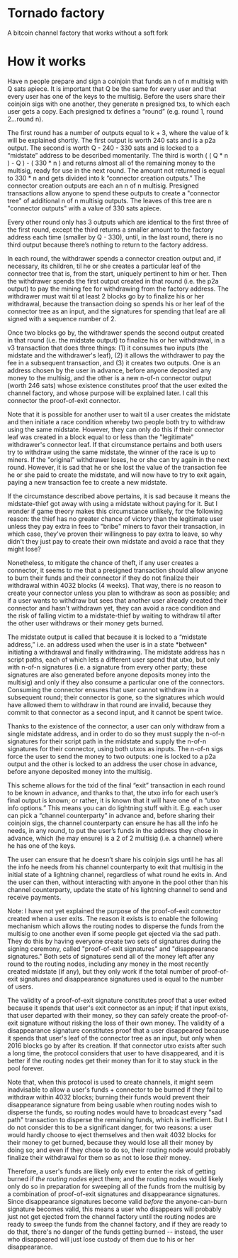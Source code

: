 # Tornado factory
A bitcoin channel factory that works without a soft fork

# How it works

Have n people prepare and sign a coinjoin that funds an n of n multisig with Q sats apiece. It is important that Q be the same for every user and that every user has one of the keys to the multisig. Before the users share their coinjoin sigs with one another, they generate n presigned txs, to which each user gets a copy. Each presigned tx defines a “round” (e.g. round 1, round 2...round n).

The first round has a number of outputs equal to k + 3, where the value of k will be explained shortly. The first output is worth 240 sats and is a p2a output. The second is worth Q - 240 - 330 sats and is locked to a “midstate” address to be described momentarily. The third is worth ( ( Q * n ) - Q ) - ( 330 * n ) and returns almost all of the remaining money to the multisig, ready for use in the next round. The amount not returned is equal to 330 * n and gets divided into k “connector creation outputs.” The connector creation outputs are each an n of n multisig. Presigned transactions allow anyone to spend these outputs to create a "connector tree" of additional n of n multisig outputs. The leaves of this tree are n "connector outputs" with a value of 330 sats apiece.

Every other round only has 3 outputs which are identical to the first three of the first round, except the third returns a smaller amount to the factory address each time (smaller by Q - 330), until, in the last round, there is no third output because there’s nothing to return to the factory address.

In each round, the withdrawer spends a connector creation output and, if necessary, its children, til he or she creates a particular leaf of the connector tree that is, from the start, uniquely pertinent to him or her. Then the withdrawer spends the first output created in that round (i.e. the p2a output) to pay the mining fee for withdrawing from the factory address. The withdrawer must wait til at least 2 blocks go by to finalize his or her withdrawal, because the transaction doing so spends his or her leaf of the connector tree as an input, and the signatures for spending that leaf are all signed with a sequence number of 2.

Once two blocks go by, the withdrawer spends the second output created in that round (i.e. the midstate output) to finalize his or her withdrawal, in a v3 transaction that does three things: (1) it consumes two inputs (the midstate and the withdrawer's leaf), (2) it allows the withdrawer to pay the fee in a subsequent transaction, and (3) it creates two outputs. One is an address chosen by the user in advance, before anyone deposited any money to the multisig, and the other is a new n-of-n connector output (worth 246 sats) whose existence constitutes proof that the user exited the channel factory, and whose purpose will be explained later. I call this connector the proof-of-exit connector.

Note that it is possible for another user to wait til a user creates the midstate and then initiate a race condition whereby two people both try to withdraw using the same midstate. However, they can only do this if their connector leaf was created in a block equal to or less than the "legitimate" withdrawer's connector leaf. If that circumstance pertains and both users try to withdraw using the same midstate, the winner of the race is up to miners. If the "original" withdrawer loses, he or she can try again in the next round. However, it is sad that he or she lost the value of the transaction fee he or she paid to create the midstate, and will now have to try to exit again, paying a new transaction fee to create a new midstate.

If the circumstance described above pertains, it is sad because it means the midstate-thief got away with using a midstate without paying for it. But I wonder if game theory makes this circumstance unlikely, for the following reason: the thief has no greater chance of victory than the legitimate user unless they pay extra in fees to "bribe" miners to favor their transaction, in which case, they've proven their willingness to pay extra to leave, so why didn't they just pay to create their own midstate and avoid a race that they might lose?

Nonetheless, to mitigate the chance of theft, if any user creates a connector, it seems to me that a presigned transaction should allow anyone to burn their funds and their connector if they do not finalize their withdrawal within 4032 blocks (4 weeks). That way, there is no reason to create your connector unless you plan to withdraw as soon as possible; and if a user wants to withdraw but sees that another user already created their connector and hasn't withdrawn yet, they can avoid a race condition and the risk of falling victim to a midstate-thief by waiting to withdraw til after the other user withdraws or their money gets burned.

The midstate output is called that because it is locked to a “midstate address,” i.e. an address used when the user is in a state \*between\* initiating a withdrawal and finally withdrawing. The midstate address has n script paths, each of which lets a different user spend that utxo, but only with n-of-n signatures (i.e. a signature from every other party; these signatures are also generated before anyone deposits money into the multisig) and only if they also consume a particular one of the connectors. Consuming the connector ensures that user cannot withdraw in a subsequent round; their connector is gone, so the signatures which would have allowed them to withdraw in that round are invalid, because they commit to that connector as a second input, and it cannot be spent twice.

Thanks to the existence of the connector, a user can only withdraw from a single midstate address, and in order to do so they must supply the n-of-n signatures for their script path in the midstate and supply the n-of-n signatures for their connector, using both utxos as inputs. The n-of-n sigs force the user to send the money to two outputs: one is locked to a p2a output and the other is locked to an address the user chose in advance, before anyone deposited money into the multisig.

This scheme allows for the txid of the final “exit” transaction in each round to be known in advance, and thanks to that, the utxo info for each user’s final output is known; or rather, it is known that it will have one of n “utxo info options.” This means you can do lightning stuff with it. E.g. each user can pick a “channel counterparty” in advance and, before sharing their coinjoin sigs, the channel counterparty can ensure he has all the info he needs, in any round, to put the user’s funds in the address they chose in advance, which (he may ensure) is a 2 of 2 multisig (i.e. a channel) where he has one of the keys.

The user can ensure that he doesn’t share his coinjoin sigs until he has all the info he needs from his channel counterparty to exit that multisig in the initial state of a lightning channel, regardless of what round he exits in. And the user can then, without interacting with anyone in the pool other than his channel counterparty, update the state of his lightning channel to send and receive payments.

Note: I have not yet explained the purpose of the proof-of-exit connector created when a user exits. The reason it exists is to enable the following mechanism which allows the routing nodes to disperse the funds from the multisig to one another even if some people get ejected via the sad path. They do this by having everyone create two sets of signatures during the signing ceremony, called "proof-of-exit signatures" and "disappearance signatures." Both sets of signatures send all of the money left after any round to the routing nodes, including any money in the most recently created midstate (if any), but they only work if the total number of proof-of-exit signatures and disappearance signatures used is equal to the number of users.

The validity of a proof-of-exit signature constitutes proof that a user exited because it spends that user's exit connector as an input; if that input exists, that user departed with their money, so they can safely create the proof-of-exit signature without risking the loss of their own money. The validity of a disappearance signature constitutes proof that a user disappeared because it spends that user's leaf of the connector tree as an input, but only when 2016 blocks go by after its creation. If that connector utxo exists after such a long time, the protocol considers that user to have disappeared, and it is better if the routing nodes get their money than for it to stay stuck in the pool forever.

Note that, when this protocol is used to create channels, it might seem inadvisable to allow a user's funds + connector to be burned if they fail to withdraw within 4032 blocks; burning their funds would prevent their disappearance signature from being usable when routing nodes wish to disperse the funds, so routing nodes would have to broadcast every "sad path" transaction to disperse the remaining funds, which is inefficient. But I do not consider this to be a significant danger, for two reasons: a user would hardly choose to eject themselves and then wait 4032 blocks for their money to get burned, because they would lose all their money by doing so; and even if they chose to do so, their routing node would probably finalize their withdrawal for them so as not to lose *their* money.

Therefore, a user's funds are likely only ever to enter the risk of getting burned if *the routing nodes* eject them; and the routing nodes would likely only do so in preparation for sweeping all of the funds from the multisig by a combination of proof-of-exit signatures and disappearance signatures. Since disappearance signatures become valid *before* the anyone-can-burn signature becomes valid, this means a user who disappears will probably just not get ejected from the channel factory until the routing nodes are ready to sweep the funds from the channel factory, and if they are ready to do that, there's no danger of the funds getting burned -- instead, the user who disappeared will just lose custody of them due to his or her disappearance.
